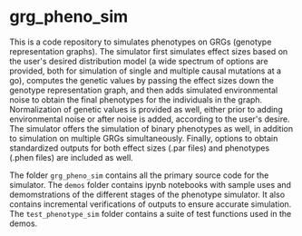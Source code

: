 # grg_pheno_sim
This is a code repository to simulates phenotypes on GRGs (genotype representation graphs). The simulator first simulates effect sizes based on the user's desired distribution model (a wide spectrum of options are provided, both for simulation of single and multiple causal mutations at a go), computes the genetic values by passing the effect sizes down the genotype representation graph, and then adds simulated environmental noise to obtain the final phenotypes for the individuals in the graph. Normalization of genetic values is provided as well, either prior to adding environmental noise or after noise is added, according to the user's desire. The simulator offers the simulation of binary phenotypes as well, in addition to simulation on multiple GRGs simultaneously. Finally, options to obtain standardized outputs for both effect sizes (.par files) and phenotypes (.phen files) are included as well.

The folder `grg_pheno_sim` contains all the primary source code for the simulator. The `demos` folder contains ipynb notebooks with sample uses and demomstrations of the different stages of the phenotype simulator. It also contains incremental verifications of outputs to ensure accurate simulation. The `test_phenotype_sim` folder contains a suite of test functions used in the demos. 

